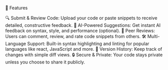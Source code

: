 🚀 Features

🔍 Submit & Review Code: Upload your code or paste snippets to receive detailed, constructive feedback.
🤖 AI-Powered Suggestions: Get instant AI feedback on syntax, style, and performance (optional).
💬 Peer Reviews: Users can comment, review, and rate code snippets from others.
🛠️ Multi-Language Support: Built-in syntax highlighting and linting for popular languages like react, JavaScript and more.
📁 Version History: Keep track of changes with simple diff views.
🔒 Secure & Private: Your code stays private unless you choose to share it publicly.

